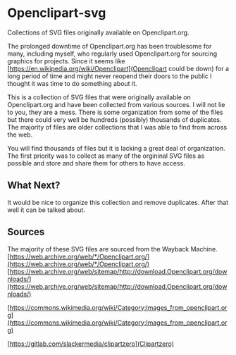 # Openclipart-svg
Collections of SVG files originally available on Openclipart.org.

The prolonged downtime of Openclipart.org has been troublesome for many, including myself, who regularly used Openclipart.org for sourcing graphics for projects. Since it seems like [https://en.wikipedia.org/wiki/Openclipart](Openclipart could be down) for a long period of time and might never reopend their doors to the public I thought it was time to do something about it.

This is a collection of SVG files that were originally available on Openclipart.org and have been collected from various sources. I will not lie to you, they are a mess. There is some organization from some of the files but there could very well be hundreds (possibly) thousands of duplicates. The majority of files are older collections that I was able to find from across the web.

You will find thousands of files but it is lacking a great deal of organization. The first priority was to collect as many of the orgininal SVG files as possible and store and share them for others to have access.

## What Next?
It would be nice to organize this collection and remove duplicates. After that well it can be talked about.

## Sources
The majority of these SVG files are sourced from the Wayback Machine.
[https://web.archive.org/web/*/Openclipart.org/](https://web.archive.org/web/*/Openclipart.org/)
[https://web.archive.org/web/sitemap/http://download.Openclipart.org/downloads/](https://web.archive.org/web/sitemap/http://download.Openclipart.org/downloads/)

[https://commons.wikimedia.org/wiki/Category:Images_from_openclipart.org](https://commons.wikimedia.org/wiki/Category:Images_from_openclipart.org)

[https://gitlab.com/slackermedia/clipartzero](Clipartzero)
